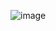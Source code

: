 
![image](https://user-images.githubusercontent.com/59025622/126269724-ee1cab10-77c2-4555-ac7a-ef320f7db810.png)
